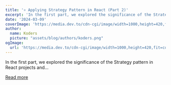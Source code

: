 ```yaml
---
title: '⚛️ Applying Strategy Pattern in React (Part 2)'
excerpt: 'In the first part, we explored the significance of the Strategy pattern in React projects and...'
date: '2024-03-09'
coverImage: 'https://media.dev.to/cdn-cgi/image/width=1000,height=420,fit=cover,gravity=auto,format=auto/https%3A%2F%2Fdev-to-uploads.s3.amazonaws.com%2Fuploads%2Farticles%2Fcpie39aeclxir65yy3vb.jpg'
author:
  name: Koders
  picture: "assets/blog/authors/koders.png"
ogImage:
  url: 'https://media.dev.to/cdn-cgi/image/width=1000,height=420,fit=cover,gravity=auto,format=auto/https%3A%2F%2Fdev-to-uploads.s3.amazonaws.com%2Fuploads%2Farticles%2Fcpie39aeclxir65yy3vb.jpg'
---
```


In the first part, we explored the significance of the Strategy pattern in React projects and...

[Read more](https://dev.to/itswillt/applying-design-patterns-in-react-strategy-pattern-part-2-221i)

